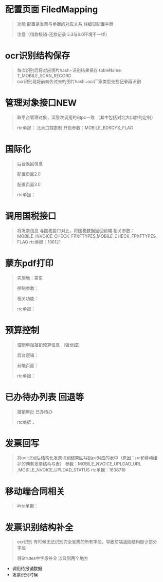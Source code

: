# 配置页面 FiledMapping

> 功能 配置是发票与单据的对应关系  详细见配置手册
>
> 注意（借款核销-还款记录 5.3与6.0环境不一样）





# ocr识别结构保存
> 每次识别后将对应图片hash+识别结果保存
>  tableName: T_MOBILE_SCAN_RECORD   
>  ocr识别现将前端传过来的图片hash+ocr厂家类型先找记录再识别



#  管理对象接口NEW

> 取平台管理对象，深层次调用的和pc一致 （其中包括对北大口腔的定制）
>
> rtc单据：
> 北大口腔定制 开启参数：MOBILE_BDKQYS_FLAG




# 国际化

> 后台返回信息
>
> 配置页面2.0
>
> 配置页面3.0
>
> rtc单据：







 # 调用国税接口

> 将发票信息 与国税接口对比，将国税数据返回前端
> 相关参数：MOBILE_INVOICE_CHECK_FPXFTYPES,MOBILE_CHECK_FPXFTYPES_FLAG
> rtc单据：166121
> 





# 蒙东pdf打印

> 实施地：蒙东
>
> 控制参数：
>
> 相关功能：
>
> rtc单据：





# 预算控制

> 控制单据报销预算信息 （强弱控）
>
> 后台逻辑：
>
> 前端页面：
>
> rtc单据：





# 已办待办列表 回退等

> 报销审批 已办待办
>
> rtc单据：



# 发票回写

> 将ocr识别后结构化发票识别结果回写到pc对应的表中（原因：pc和移动维护的两套发票结构与表）
> 参数：MOBILE_NVOICE_UPLOAD_URL ,MOBILE_NVOICE_UPLOAD_STATUS
> rtc单据：1638718




# 移动端合同相关

>
>
>#rtc单据：







# 发票识别结构补全

> ocr识别 有时候无法识别完全发票的所有字段。导致前端返回结构缺少部分字段
>
> 将Strutes中字段补全  涉及到两个地方 

- 调用待报销数据
- 发票识别时候













 

